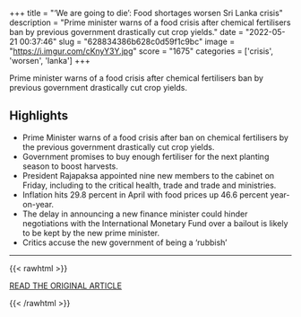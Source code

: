 +++
title = "‘We are going to die’: Food shortages worsen Sri Lanka crisis"
description = "Prime minister warns of a food crisis after chemical fertilisers ban by previous government drastically cut crop yields."
date = "2022-05-21 00:37:46"
slug = "628834386b628c0d59f1c9bc"
image = "https://i.imgur.com/cKnyY3Y.jpg"
score = "1675"
categories = ['crisis', 'worsen', 'lanka']
+++

Prime minister warns of a food crisis after chemical fertilisers ban by previous government drastically cut crop yields.

## Highlights

- Prime Minister warns of a food crisis after ban on chemical fertilisers by the previous government drastically cut crop yields.
- Government promises to buy enough fertiliser for the next planting season to boost harvests.
- President Rajapaksa appointed nine new members to the cabinet on Friday, including to the critical health, trade and trade and ministries.
- Inflation hits 29.8 percent in April with food prices up 46.6 percent year-on-year.
- The delay in announcing a new finance minister could hinder negotiations with the International Monetary Fund over a bailout is likely to be kept by the new prime minister.
- Critics accuse the new government of being a ‘rubbish’

---

{{< rawhtml >}}
  <p class="article-category">
    <a target="_blank" href="https://www.aljazeera.com/news/2022/5/20/we-are-going-to-die-food-crisis-worsens-misery-of-sri-lankans">READ THE ORIGINAL ARTICLE</a>
  </p>
{{< /rawhtml >}}
